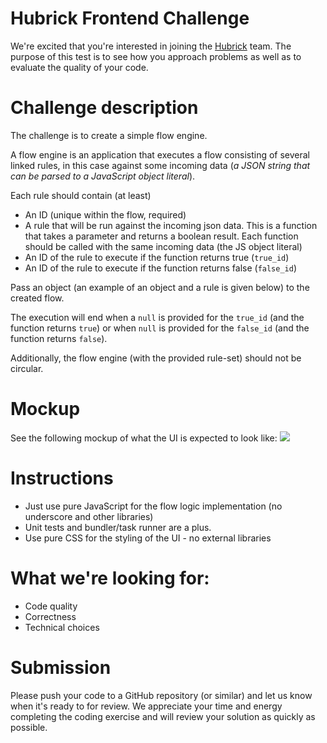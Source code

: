 Hubrick Frontend Challenge
========================

We're excited that you're interested in joining the [Hubrick](https://hubrick.com/) team. 
The purpose of this test is to see how you approach problems as well as to evaluate the quality of your code.

# Challenge description
The challenge is to create a simple flow engine.

A flow engine is an application that executes a flow consisting of several linked rules, in this case against some incoming data (*a JSON string that can be parsed to a JavaScript object literal*). 

Each rule should contain (at least)
	
- An ID (unique within the flow, required)
- A rule that will be run against the incoming json data. This is a function that takes a parameter and returns a boolean result. Each function should be called with the same incoming data (the JS object literal)
- An ID of the rule to execute if the function returns true (`true_id`)
- An ID of the rule to execute if the function returns false (`false_id`)
	 
Pass an object (an example of an object and a rule is given below) to the created flow. 

The execution will end when a `null` is provided for the `true_id` (and the function returns `true`) or when `null` is provided for the `false_id` (and the function returns `false`).

Additionally, the flow engine (with the provided rule-set) should not be circular.

# Mockup
See the following mockup of what the UI is expected to look like:
![](https://raw.githubusercontent.com/hubrick/frontend-extended-code-challenge/master/frontend-challenge-flow-mockup.png)


# Instructions
- Just use pure JavaScript for the flow logic implementation (no underscore and other libraries)
- Unit tests and bundler/task runner are a plus.
- Use pure CSS for the styling of the UI - no external libraries

# What we're looking for:
- Code quality
- Correctness
- Technical choices

# Submission
Please push your code to a GitHub repository (or similar) and let us know when it's ready to for review. We appreciate your time and energy completing the coding exercise and will review your solution as quickly as possible.
